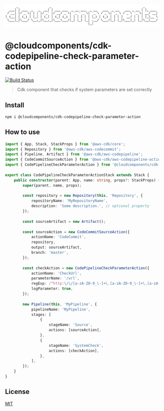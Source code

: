 ![cloudcomponents Logo](/logo.png?raw=true)

# @cloudcomponents/cdk-codepipeline-check-parameter-action

[![Build Status](https://travis-ci.org/cloudcomponents/cdk-components.svg?branch=master)](https://travis-ci.org/cloudcomponents/cdk-components)

> Cdk component that checks if system parameters are set correctly

## Install

```bash
npm i @cloudcomponents/cdk-codepipeline-check-parameter-action
```

## How to use

```typescript
import { App, Stack, StackProps } from '@aws-cdk/core';
import { Repository } from '@aws-cdk/aws-codecommit';
import { Pipeline, Artifact } from '@aws-cdk/aws-codepipeline';
import { CodeCommitSourceAction } from '@aws-cdk/aws-codepipeline-actions';
import { CodePipelineCheckParameterAction } from '@cloudcomponents/cdk-codepipeline-check-parameter-action';

export class CodePipelineCheckParameterActionStack extends Stack {
    public constructor(parent: App, name: string, props?: StackProps) {
        super(parent, name, props);

        const repository = new Repository(this, 'Repository', {
            repositoryName: 'MyRepositoryName',
            description: 'Some description.', // optional property
        });

        const sourceArtifact = new Artifact();

        const sourceAction = new CodeCommitSourceAction({
            actionName: 'CodeCommit',
            repository,
            output: sourceArtifact,
            branch: 'master',
        });

        const checkAction = new CodePipelineCheckParameterAction({
            actionName: 'CheckUrl',
            parameterName: '/url',
            regExp: /^http:\/\/[a-zA-Z0-9_\-]+\.[a-zA-Z0-9_\-]+\.[a-zA-Z0-9_\-]+$/,
            logParameter: true,
        });

        new Pipeline(this, 'MyPipeline', {
            pipelineName: 'MyPipeline',
            stages: [
                {
                    stageName: 'Source',
                    actions: [sourceAction],
                },
                {
                    stageName: 'SystemCheck',
                    actions: [checkAction],
                },
            ],
        });
    }
}
```

## License

[MIT](../../LICENSE)
